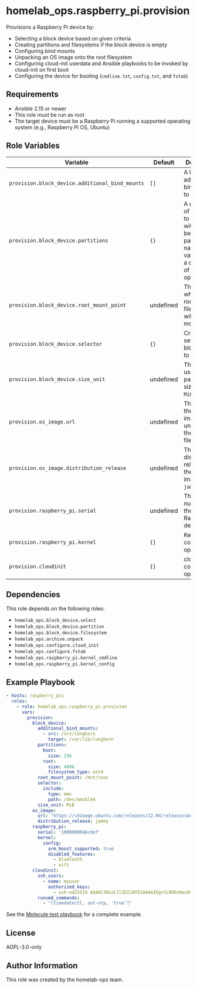 homelab_ops.raspberry_pi.provision
==================================

Provisions a Raspberry Pi device by:

- Selecting a block device based on given criteria
- Creating partitions and filesystems if the block device is empty
- Configuring bind mounts
- Unpacking an OS image onto the root filesystem
- Configuring cloud-init userdata and Ansible playbooks to be invoked by cloud-init on first boot
- Configuring the device for booting (`cmdline.txt`, `config.txt`, and `fstab`)

Requirements
------------

- Ansible 2.15 or newer
- This role must be run as root
- The target device must be a Raspberry Pi running a supported operating system (e.g., Raspberry Pi OS, Ubuntu)

Role Variables
--------------

| Variable | Default | Description |
| --- | --- | --- |
| `provision.block_device.additional_bind_mounts` | `[]` | A list of additional bind mounts to configure |
| `provision.block_device.partitions` | `{}` | A dictionary of partitions to create, with keys being the partition name and values being a dictionary of partition options |
| `provision.block_device.root_mount_point` | undefined | The path where the root filesystem will be mounted |
| `provision.block_device.selector` | `{}` | Criteria for selecting the block device to provision |
| `provision.block_device.size_unit` | undefined | The unit to use for partition sizes (e.g., `MiB`, `GiB`) |
| `provision.os_image.url` | undefined | The URL of the OS image to unpack onto the root filesystem |
| `provision.os_image.distribution_release` | undefined | The distribution release of the OS image (e.g., `jammy`, `noble`) |
| `provision.raspberry_pi.serial` | undefined | The serial number of the Raspberry Pi device |
| `provision.raspberry_pi.kernel` | `{}` | Kernel configuration options |
| `provision.cloudinit` | `{}` | cloud-init configuration options |

Dependencies
------------

This role depends on the following roles:

- `homelab_ops.block_device.select`
- `homelab_ops.block_device.partition`
- `homelab_ops.block_device.filesystem`
- `homelab_ops.archive.unpack`
- `homelab_ops.configure.cloud_init`
- `homelab_ops.configure.fstab`
- `homelab_ops.raspberry_pi.kernel_cmdline`
- `homelab_ops.raspberry_pi.kernel_config`

Example Playbook
----------------

```yaml
- hosts: raspberry_pis
  roles:
    - role: homelab_ops.raspberry_pi.provision
      vars:
        provision:
          block_device:
            additional_bind_mounts:
              - src: /srv/longhorn
                target: /var/lib/longhorn
            partitions:
              boot:
                size: 256
              root:
                size: 4096
                filesystem_type: ext4
            root_mount_point: /mnt/root
            selector:
              include:
                type: mmc
                path: /dev/mmcblk0
            size_unit: MiB
          os_image:
            url: "https://cdimage.ubuntu.com/releases/22.04/release/ubuntu-22.04-preinstalled-server-arm64+raspi.img.xz"
            distribution_release: jammy
          raspberry_pi:
            serial: '10000000abcdef'
            kernel:
              config:
                arm_boost_supported: true
                disabled_features:
                  - bluetooth
                  - wifi
          cloudinit:
            ssh_users:
              - name: myuser
                authorized_keys:
                  - ssh-ed25519 AAAAC3NzaC1lZDI1NTE5AAAAIKg+VLNODvNasN+qJYnSdRdw4X/rhZ9Wfn3BzSRVTn2W myuser@example.com
            runcmd_commands:
              - "[timedatectl, set-ntp, 'true']"
```

See the [Molecule test playbook](../../molecule/provision/converge.yml) for a complete example.

License
-------

AGPL-3.0-only

Author Information
------------------

This role was created by the homelab-ops team.
